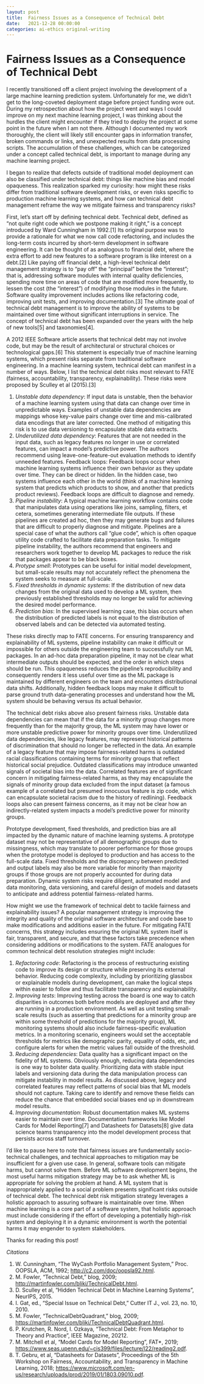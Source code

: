 ```yaml
---
layout: post
title:  Fairness Issues as a Consequence of Technical Debt
date:   2021-12-28 00:00:00
categories: ai-ethics original-writing
---
```


# Fairness Issues as a Consequence of Technical Debt

I recently transitioned off a client project involving the development of a large machine learning prediction system. Unfortunately for me, we didn’t get to the long-coveted deployment stage before project funding wore out. During my retrospection about how the project went and ways I could improve on my next machine learning project, I was thinking about the hurdles the client might encounter if they tried to deploy the project at some point in the future when I am not there. Although I documented my work thoroughly, the client will likely still encounter gaps in information transfer, broken commands or links, and unexpected results from data processing scripts. The accumulation of these challenges, which can be categorized under a concept called technical debt, is important to manage during any machine learning project.

I began to realize that defects outside of traditional model deployment can also be classified under technical debt: things like machine bias and model opaqueness. This realization sparked my curiosity: how might these risks differ from traditional software development risks, or even risks specific to production machine learning systems, and how can technical debt management reframe the way we mitigate fairness and transparency risks?

First, let’s start off by defining technical debt. Technical debt, defined as “not quite right code which we postpone making it right,” is a concept introduced by Ward Cunningham in 1992.[1] Its original purpose was to provide a rationale for what we now call code refactoring, and includes the long-term costs incurred by short-term development in software engineering. It can be thought of as analogous to financial debt, where the extra effort to add new features to a software program is like interest on a debt.[2] Like paying off financial debt, a high-level technical debt management strategy is to “pay off” the “principal” before the “interest”; that is, addressing software modules with internal quality deficiencies, spending more time on areas of code that are modified more frequently, to lessen the cost (the “interest”) of modifying those modules in the future. Software quality improvement includes actions like refactoring code, improving unit tests, and improving documentation.[3] The ultimate goal of technical debt management is to improve the ability of systems to be maintained over time without significant interruptions in service. The concept of technical debt has been expanded over the years with the help of new tools[5] and taxonomies[4].

A 2012 IEEE Software article asserts that technical debt may not involve code, but may be the result of architectural or structural choices or technological gaps.[6] This statement is especially true of machine learning systems, which present risks separate from traditional software engineering. In a machine learning system, technical debt can manifest in a number of ways. Below, I list the technical debt risks most relevant to FATE (fairness, accountability, transparency, explainability). These risks were proposed by Sculley et al (2015).[3]
1. *Unstable data dependency*: If input data is unstable, then the behavior of a machine learning system using that data can change over time in unpredictable ways. Examples of unstable data dependencies are mappings whose key-value pairs change over time and mis-calibrated data encodings that are later corrected. One method of mitigating this risk is to use data versioning to encapsulate stable data extracts.
2. *Underutilized data dependency*: Features that are not needed in the input data, such as legacy features no longer in use or correlated features, can impact a model’s predictive power. The authors recommend using leave-one-feature-out evaluation methods to identify unneeded features.
Feedback loops: Feedback loops occur when machine learning systems influence their own behavior as they update over time. They can be direct or hidden. Iin the hidden case, two systems influence each other in the world (think of a machine learning system that predicts which products to show, and another that predicts product reviews). Feedback loops are difficult to diagnose and remedy.
3. *Pipeline instability*: A typical machine learning workflow contains code that manipulates data using operations like joins, sampling, filters, et cetera, sometimes generating intermediate file outputs. If these pipelines are created ad hoc, then they may generate bugs and failures that are difficult to properly diagnose and mitigate. Pipelines are a special case of what the authors call “glue code”, which is often opaque utility code crafted to facilitate data preparation tasks. To mitigate pipeline instability, the authors recommend that engineers and researchers work together to develop ML packages to reduce the risk that packages appear to be black boxes.
4. *Protype smell*: Prototypes can be useful for initial model development, but small-scale results may not accurately reflect the phenomena the system seeks to measure at full-scale.
5. *Fixed thresholds in dynamic systems*: If the distribution of new data changes from the original data used to develop a ML system, then previously established thresholds may no longer be valid for achieving the desired model performance.
6. *Prediction bias*: In the supervised learning case, this bias occurs when the distribution of predicted labels is not equal to the distribution of observed labels and can be detected via automated testing.
 
These risks directly map to FATE concerns. For ensuring transparency and explainability of ML systems, pipeline instability can make it difficult or impossible for others outside the engineering team to successfully run ML packages. In an ad-hoc data preparation pipeline, it may not be clear what intermediate outputs should be expected, and the order in which steps should be run. This opaqueness reduces the pipeline’s reproducibility and consequently renders it less useful over time as the ML package is maintained by different engineers on the team and encounters distributional data shifts. Additionally, hidden feedback loops may make it difficult to parse ground truth data-generating processes and understand how the ML system should be behaving versus its actual behavior.

The technical debt risks above also present fairness risks. Unstable data dependencies can mean that if the data for a minority group changes more frequently than for the majority group, the ML system may have lower or more unstable predictive power for minority groups over time. Underutilized data dependencies, like legacy features, may represent historical patterns of discrimination that should no longer be reflected in the data. An example of a legacy feature that may impose fairness-related harms is outdated racial classifications containing terms for minority groups that reflect historical social prejudice. Outdated classifications may introduce unwanted signals of societal bias into the data. Correlated features are of significant concern in mitigating fairness-related harms, as they may encapsulate the signals of minority group data excluded from the input dataset (a famous example of a correlated but presumed innocuous feature is zip code, which can encapsulate societal racism due to the history of redlining). Feedback loops also can present fairness concerns, as it may not be clear how an indirectly-related system impacts a model’s predictive power for minority groups.

Prototype development, fixed thresholds, and prediction bias are all impacted by the dynamic nature of machine learning systems. A prototype dataset may not be representative of all demographic groups due to missingness, which may translate to poorer performance for those groups when the prototype model is deployed to production and has access to the full-scale data. Fixed thresholds and the discrepancy between predicted and output labels may also be more variable for minority than majority groups if those groups are not properly accounted for during data preparation. Dynamic system risks require diligent, automated model and data monitoring, data versioning, and careful design of models and datasets to anticipate and address potential fairness-related harms.

How might we use the framework of technical debt to tackle fairness and explainability issues? A popular management strategy is improving the integrity and quality of the original software architecture and code base to make modifications and additions easier in the future. For mitigating FATE concerns, this strategy includes ensuring the original ML system itself is fair, transparent, and secure, and that these factors take precedence when considering additions or modifications to the system. FATE analogues for common technical debt resolution strategies might include:
1. *Refactoring code*: Refactoring is the process of restructuring existing code to improve its design or structure while preserving its external behavior. Reducing code complexity, including by prioritizing glassbox or explainable models during development, can make the logical steps within easier to follow and thus facilitate transparency and explainability.  
2. *Improving tests*: Improving testing across the board is one way to catch disparities in outcomes both before models are deployed and after they are running in a production environment. As well as unit testing small-scale results (such as asserting that predictions for a minority group are within some threshold of predictions for the majority group), ML monitoring systems should also include fairness-specific evaluation metrics. In a monitoring scenario, engineers would set the acceptable thresholds for metrics like demographic parity, equality of odds, etc, and configure alerts for when the metric values fall outside of the threshold.
3. *Reducing dependencies*: Data quality has a significant impact on the fidelity of ML systems. Obviously enough, reducing data dependencies is one way to bolster data quality. Prioritizing data with stable input labels and versioning data during the data manipulation process can mitigate instability in model results. As discussed above, legacy and correlated features may reflect patterns of social bias that ML models should not capture. Taking care to identify and remove these fields can reduce the chance that embedded social biases end up in downstream model results.
4. *Improving documentation*: Robust documentation makes ML systems easier to maintain over time. Documentation frameworks like Model Cards for Model Reporting[7] and Datasheets for Datasets[8] give data science teams transparency into the model development process that persists across staff turnover.
 
I’d like to pause here to note that fairness issues are fundamentally socio-technical challenges, and technical approaches to mitigation may be insufficient for a given use case. In general, software tools can mitigate harms, but cannot solve them. Before ML software development begins, the most useful harms mitigation strategy may be to ask whether ML is appropriate for solving the problem at hand. A ML system that is inappropriately applied to a social problem presents significant risks outside of technical debt. The technical debt risk mitigation strategy leverages a holistic approach to assuring software is maintainable over time. When machine learning is a core part of a software system, that holistic approach must include considering if the effort of developing a potentially high-risk system and deploying it in a dynamic environment is worth the potential harms it may engender to system stakeholders.

Thanks for reading this post! 

*Citations*
1. W. Cunningham, “The WyCash Portfolio Management System,” Proc. OOPSLA, ACM, 1992; http://c2.com/doc/oopsla92.html.
2. M. Fowler, “Technical Debt,” blog, 2009; http://martinfowler.com/bliki/TechnicalDebt.html.
3. D. Sculley et al, “Hidden Technical Debt in Machine Learning Systems”, NeurIPS, 2015. 
4. I. Gat, ed., “Special Issue on Technical Debt,” Cutter IT J., vol. 23, no. 10, 2010.
5. M. Fowler, “TechnicalDebtQuadrant,” blog, 2009; https://martinfowler.com/bliki/TechnicalDebtQuadrant.html.
6. P. Krutchen, R. Nord, I. Ozkaya, “Technical Debt: From Metaphor to Theory and Practice”, IEEE Magazine, 20212.
7. M. Mitchell et al, “Model Cards for Model Reporting”, FAT*, 2019; https://www.seas.upenn.edu/~cis399/files/lecture/l22/reading2.pdf.
8. T. Gebru, et al, “Datasheets for Datasets”, Proceedings of the 5th Workshop on Fairness, Accountability, and Transparency in Machine Learning, 2018; https://www.microsoft.com/en-us/research/uploads/prod/2019/01/1803.09010.pdf. 
